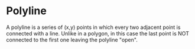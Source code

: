 # Polyline


A polyline is a series of (x,y) points in which every two adjacent point is connected with a line. Unlike in a polygon, in this case the last point is NOT connected to the first one leaving the polyline "open".

